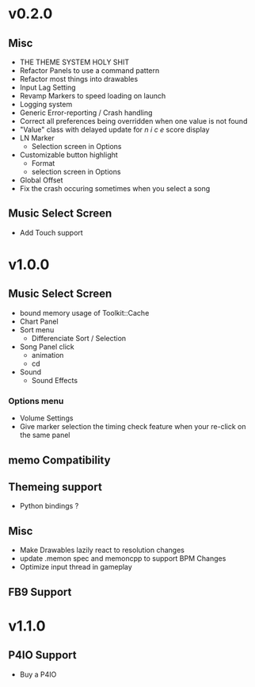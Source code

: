 # v0.2.0
## Misc
- THE THEME SYSTEM HOLY SHIT
- Refactor Panels to use a command pattern
- Refactor most things into drawables
- Input Lag Setting
- Revamp Markers to speed loading on launch
- Logging system
- Generic Error-reporting / Crash handling
- Correct all preferences being overridden when one value is not found
- "Value" class with delayed update for *n i c e* score display
- LN Marker
    - Selection screen in Options
- Customizable button highlight
    - Format
    - selection screen in Options
- Global Offset
- Fix the crash occuring sometimes when you select a song

## Music Select Screen
- Add Touch support

# v1.0.0
## Music Select Screen
- bound memory usage of Toolkit::Cache
- Chart Panel
- Sort menu
    - Differenciate Sort / Selection
- Song Panel click
    - animation
    - cd
- Sound
    - Sound Effects

### Options menu
- Volume Settings
- Give marker selection the timing check feature when your re-click on the same panel
    
## memo Compatibility

## Themeing support
- Python bindings ?

## Misc
- Make Drawables lazily react to resolution changes
- update .memon spec and memoncpp to support BPM Changes
- Optimize input thread in gameplay

## FB9 Support

# v1.1.0
## P4IO Support
- Buy a P4IO